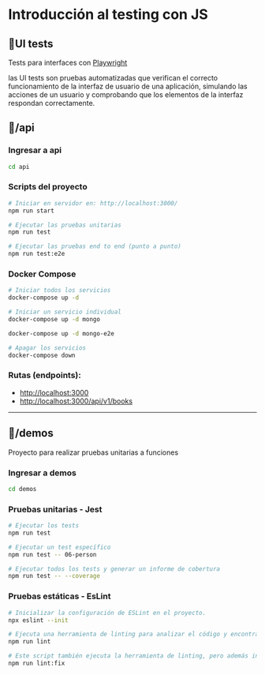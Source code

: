 # Introducción al testing con JS

## 🎨UI tests

Tests para interfaces con [Playwright](https://playwright.dev/)

las UI tests son pruebas automatizadas que verifican el correcto funcionamiento de la interfaz de usuario de una aplicación, simulando las acciones de un usuario y comprobando que los elementos de la interfaz respondan correctamente.

## 📁/api

### Ingresar a api

```sh
cd api
```

### Scripts del proyecto

```sh
# Iniciar en servidor en: http://localhost:3000/
npm run start

# Ejecutar las pruebas unitarias
npm run test

# Ejecutar las pruebas end to end (punto a punto)
npm run test:e2e
```

### Docker Compose

```sh
# Iniciar todos los servicios
docker-compose up -d

# Iniciar un servicio individual
docker-compose up -d mongo

docker-compose up -d mongo-e2e

# Apagar los servicios
docker-compose down
```

### Rutas (endpoints):

- [http://localhost:3000](http://localhost:3000)
- [http://localhost:3000/api/v1/books](http://localhost:3000/api/v1/books)

---

## 📁/demos

Proyecto para realizar pruebas unitarias a funciones

### Ingresar a demos

```sh
cd demos
```

### Pruebas unitarias - Jest

```sh
# Ejecutar los tests
npm run test

# Ejecutar un test específico
npm run test -- 06-person

# Ejecutar todos los tests y generar un informe de cobertura
npm run test -- --coverage
```

### Pruebas estáticas - EsLint

```sh
# Inicializar la configuración de ESLint en el proyecto.
npx eslint --init

# Ejecuta una herramienta de linting para analizar el código y encontrar posibles errores o problemas de estilo
npm run lint

# Este script también ejecuta la herramienta de linting, pero además intenta corregir automáticamente los problemas encontrados
npm run lint:fix
```
